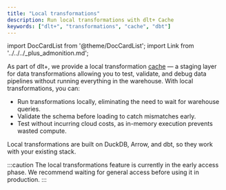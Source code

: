 ```yaml
---
title: "Local transformations"
description: Run local transformations with dlt+ Cache
keywords: ["dlt+", "transformations", "cache", "dbt"]
---
```

import DocCardList from '@theme/DocCardList';
import Link from '../../../_plus_admonition.md';

<Link/>

As part of dlt+, we provide a local transformation [cache](../../core-concepts/cache.md) — a staging layer for data transformations allowing you to test, validate, and debug data pipelines without running everything in the warehouse. With local transformations, you can:

* Run transformations locally, eliminating the need to wait for warehouse queries.
* Validate the schema before loading to catch mismatches early.
* Test without incurring cloud costs, as in-memory execution prevents wasted compute.

Local transformations are built on DuckDB, Arrow, and dbt, so they work with your existing stack.

:::caution
The local transformations feature is currently in the early access phase. We recommend waiting for general access before using it in production.
:::

<DocCardList />

